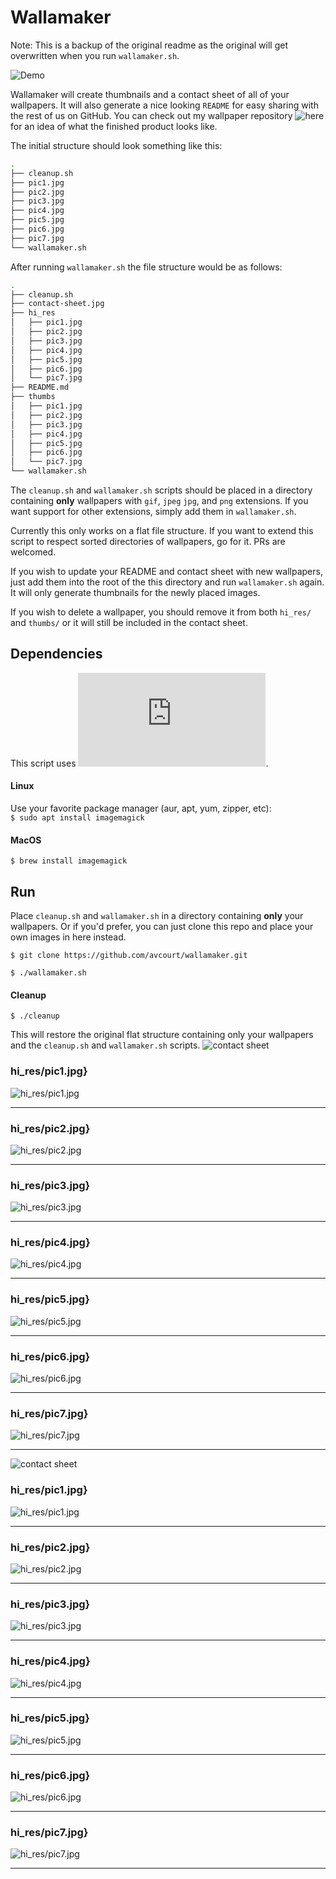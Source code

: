 # Wallamaker

Note: This is a backup of the original readme as the original will get overwritten when you run `wallamaker.sh`.

![Demo](docs/demo.gif)

Wallamaker will create thumbnails and a contact sheet of all of your wallpapers. It will also generate a nice looking `README` for easy sharing with the rest of us on GitHub. You can check out my wallpaper repository ![here](https://github.com/avcourt/wallpapers) for an idea of what the finished product looks like.

The initial structure should look something like this:

```bash
.
├── cleanup.sh
├── pic1.jpg
├── pic2.jpg
├── pic3.jpg
├── pic4.jpg
├── pic5.jpg
├── pic6.jpg
├── pic7.jpg
└── wallamaker.sh
```

After running `wallamaker.sh` the file structure would be as follows:

```bash
.
├── cleanup.sh
├── contact-sheet.jpg
├── hi_res
│   ├── pic1.jpg
│   ├── pic2.jpg
│   ├── pic3.jpg
│   ├── pic4.jpg
│   ├── pic5.jpg
│   ├── pic6.jpg
│   └── pic7.jpg
├── README.md
├── thumbs
│   ├── pic1.jpg
│   ├── pic2.jpg
│   ├── pic3.jpg
│   ├── pic4.jpg
│   ├── pic5.jpg
│   ├── pic6.jpg
│   └── pic7.jpg
└── wallamaker.sh
```

The `cleanup.sh` and `wallamaker.sh` scripts should be placed in a directory containing **only** wallpapers with `gif`, `jpeg` `jpg`, and `png` extensions. If you want support for other extensions, simply add them in `wallamaker.sh`.

Currently this only works on a flat file structure.
If you want to extend this script to respect sorted directories of wallpapers, go for it. PRs are welcomed.

If you wish to update your README and contact sheet with new wallpapers, just add them into the root of the this directory and run `wallamaker.sh` again. It will only generate thumbnails for the newly placed images. 

If you wish to delete a wallpaper, you should remove it from both `hi_res/` and `thumbs/` or it will still be included in the contact sheet.

## Dependencies
This script uses ![ImageMagick](https://imagemagick.org/index.php).

#### Linux
Use your favorite package manager (aur, apt, yum, zipper, etc):  
`$ sudo apt install imagemagick`

#### MacOS
`$ brew install imagemagick`

## Run
Place `cleanup.sh` and `wallamaker.sh` in a directory containing **only** your wallpapers. Or if you'd prefer, you can just clone this repo and place your own images in here instead.

`$ git clone https://github.com/avcourt/wallamaker.git`

`$ ./wallamaker.sh`

#### Cleanup
`$ ./cleanup`

This will restore the original flat structure containing only your wallpapers and the `cleanup.sh` and `wallamaker.sh` scripts.
![contact sheet](contact-sheet.jpg)
### hi_res/pic1.jpg}
![hi_res/pic1.jpg](hi_res/pic1.jpg)
***
### hi_res/pic2.jpg}
![hi_res/pic2.jpg](hi_res/pic2.jpg)
***
### hi_res/pic3.jpg}
![hi_res/pic3.jpg](hi_res/pic3.jpg)
***
### hi_res/pic4.jpg}
![hi_res/pic4.jpg](hi_res/pic4.jpg)
***
### hi_res/pic5.jpg}
![hi_res/pic5.jpg](hi_res/pic5.jpg)
***
### hi_res/pic6.jpg}
![hi_res/pic6.jpg](hi_res/pic6.jpg)
***
### hi_res/pic7.jpg}
![hi_res/pic7.jpg](hi_res/pic7.jpg)
***
![contact sheet](contact-sheet.jpg)
### hi_res/pic1.jpg}
![hi_res/pic1.jpg](hi_res/pic1.jpg)
***
### hi_res/pic2.jpg}
![hi_res/pic2.jpg](hi_res/pic2.jpg)
***
### hi_res/pic3.jpg}
![hi_res/pic3.jpg](hi_res/pic3.jpg)
***
### hi_res/pic4.jpg}
![hi_res/pic4.jpg](hi_res/pic4.jpg)
***
### hi_res/pic5.jpg}
![hi_res/pic5.jpg](hi_res/pic5.jpg)
***
### hi_res/pic6.jpg}
![hi_res/pic6.jpg](hi_res/pic6.jpg)
***
### hi_res/pic7.jpg}
![hi_res/pic7.jpg](hi_res/pic7.jpg)
***
